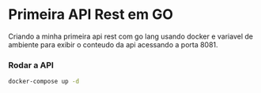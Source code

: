 # Primeira API Rest em GO

Criando a minha primeira api rest com go lang usando docker e variavel de ambiente para exibir o conteudo da api acessando a porta 8081.

### Rodar a API

```sh
docker-compose up -d
```

